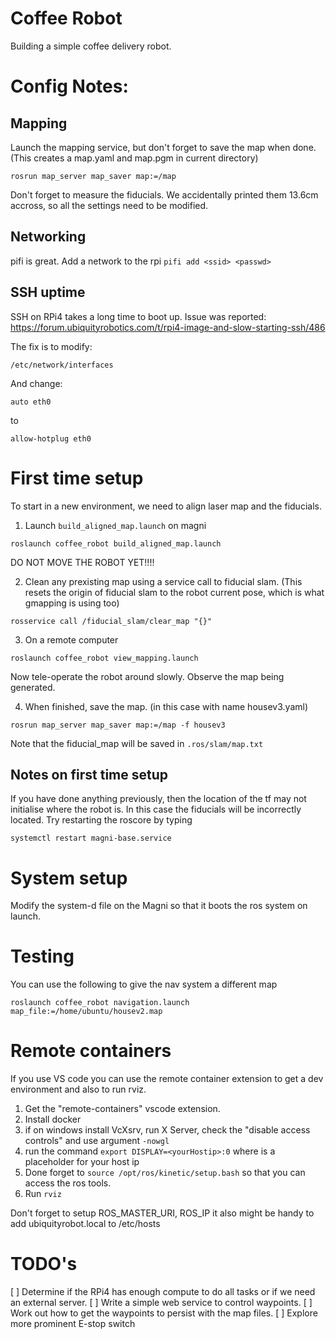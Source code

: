 # Coffee Robot 

Building a simple coffee delivery robot. 

# Config Notes: 

## Mapping

Launch the mapping service, but don't forget to save the map when done. (This creates a map.yaml and map.pgm in current directory)

`rosrun map_server map_saver map:=/map`

Don't forget to measure the fiducials. We accidentally printed them 13.6cm accross, so all the settings need to be modified. 

## Networking

pifi is great. Add a network to the rpi
`pifi add <ssid> <passwd>`


## SSH uptime

SSH on RPi4 takes a long time to boot up. Issue was reported: https://forum.ubiquityrobotics.com/t/rpi4-image-and-slow-starting-ssh/486 

The fix is to modify: 

`/etc/network/interfaces`

And change:
 
`auto eth0`

to

`allow-hotplug eth0`

# First time setup

To start in a new environment, we need to align laser map and the fiducials. 

1. Launch `build_aligned_map.launch` on magni

`roslaunch coffee_robot build_aligned_map.launch`

DO NOT MOVE THE ROBOT YET!!!!

2. Clean any prexisting map using a service call to fiducial slam. (This resets the origin of fiducial slam to the robot current pose, which is what gmapping is using too)

`rosservice call /fiducial_slam/clear_map "{}"`

3. On a remote computer

`roslaunch coffee_robot view_mapping.launch`

Now tele-operate the robot around slowly. Observe the map being generated. 

4. When finished, save the map. (in this case with name housev3.yaml)

`rosrun map_server map_saver map:=/map -f housev3`

Note that the fiducial_map will be saved in `.ros/slam/map.txt`

## Notes on first time setup

If you have done anything previously, then the location of the tf may not initialise where the robot is. In this case the fiducials will be incorrectly located. Try restarting the roscore by typing

`systemctl restart magni-base.service`


# System setup

Modify the system-d file on the Magni so that it boots the ros system on launch. 



# Testing

You can use the following to give the nav system a different map

`roslaunch coffee_robot navigation.launch map_file:=/home/ubuntu/housev2.map`


# Remote containers

If you use VS code you can use the remote container extension to get a dev environment and also to run rviz. 

1. Get the "remote-containers" vscode extension. 
2. Install docker
3. if on windows install VcXsrv, run X Server, check the "disable access controls" and use argument `-nowgl`
4. run the command
`export DISPLAY=<yourHostip>:0` where <yourhostip> is a placeholder for your host ip 
5. Done forget to `source /opt/ros/kinetic/setup.bash` so that you can access the ros tools. 
6. Run `rviz`

Don't forget to setup ROS_MASTER_URI, ROS_IP it also might be handy to add ubiquityrobot.local to /etc/hosts

# TODO's

[ ] Determine if the RPi4 has enough compute to do all tasks or if we need an external server. 
[ ] Write a simple web service to control waypoints.
[ ] Work out how to get the waypoints to persist with the map files.
[ ] Explore more prominent E-stop switch